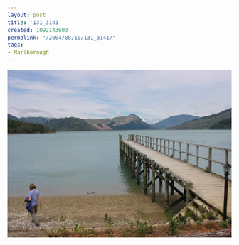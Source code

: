 ```yaml
---
layout: post
title: '131_3141'
created: 1092143603
permalink: "/2004/08/10/131_3141/"
tags:
- Marlborough
---
```


<img src="/image/images/131_3141-1114.jpg"/>

